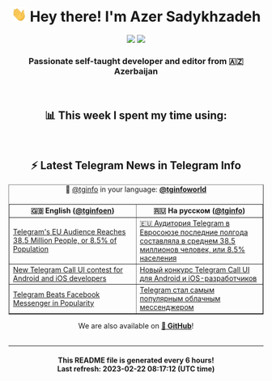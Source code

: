 <div align="center">
	<div>
		<h1>
      <img src="./assets/hi.gif" width="30px"> Hey there! I'm Azer Sadykhzadeh
    </h1>
    <img height="18" src="https://komarev.com/ghpvc/?username=sadykhzadeh&label=Views&color=2081c1&style=flat-square" />
		<a href="https://wakatime.com/@Azer"> <img height="18" src="https://wakatime.com/badge/user/f80ae27a-c328-426f-a381-bc84136e2dd6.svg" /> </a>
    <h3>
      Passionate self-taught developer and editor from 🇦🇿 Azerbaijan
    </h3>
  </div>
  <br>

<h2>📊 This week I spent my time using:</h2>

<!--START_SECTION:waka-->
<!--END_SECTION:waka-->

<br>

<h2>⚡️ Latest Telegram News in Telegram Info</h2>
  <table border>
		<tr>
			<th width="50%">🇬🇧 English (<a href="https://t.me/tginfoen">@tginfoen</a>)</th>
			<th>🇷🇺 На русском (<a href="https://t.me/tginfo">@tginfo</a>)</th>
		</tr>
		<caption>🚩 <a href="https://t.me/tginfo">@tginfo</a> in your language: <a href="https://t.me/tginfoworld"><b>@tginfoworld</b></a><caption/>
  <tr><td><a href="https://t.me/tginfoen/1615">Telegram's EU Audience Reaches 38.5 Million People, or 8.5% of Population</a></td>
    <td><a href="https://t.me/tginfo/3603">🇪🇺 Аудитория Telegram в Евросоюзе последние полгода составляла в среднем 38.5 миллионов человек, или 8.5% населения</a></td></tr><tr><td><a href="https://t.me/tginfoen/1614">New Telegram Call UI contest for Android and iOS developers</a></td>
    <td><a href="https://t.me/tginfo/3601">Новый конкурс Telegram Call UI для Android и iOS-разработчиков</a></td></tr><tr><td><a href="https://t.me/tginfoen/1613">Telegram Beats Facebook Messenger in Popularity</a></td>
    <td><a href="https://t.me/tginfo/3600">Telegram стал самым популярным облачным мессенджером</a></td></tr>
</table>
We are also available on <a href="https://github.com/tginfo"><b>🐙 GitHub</b></a>!
</div>

<br>
<hr>
<h4 align="center">This README file is generated <b>every 6 hours</b>!</br>Last refresh: <b>2023-02-22 08:17:12 (UTC time)</b></h4>
